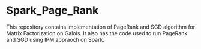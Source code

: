 Spark_Page_Rank
===============
This repository contains implementation of PageRank and SGD algorithm for Matrix Factorization on Galois. It also has the code used to run PageRank and SGD using IPM appraoch on Spark.
